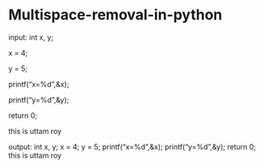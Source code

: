 # Multispace-removal-in-python
input:
int x,          y;

x = 4;

y =          5;

printf(“x=%d”,&x);

printf(“y=%d”,&y);

return               0; 

this is     uttam
roy

output:
int x, y; x = 4; y = 5; printf(“x=%d”,&x); printf(“y=%d”,&y); return 0; this is uttam roy
